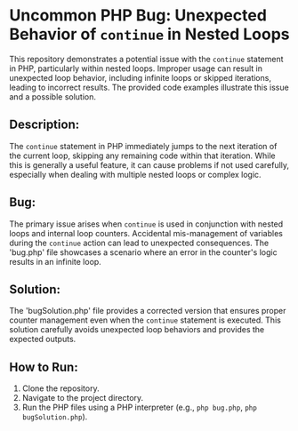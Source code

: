 # Uncommon PHP Bug: Unexpected Behavior of `continue` in Nested Loops

This repository demonstrates a potential issue with the `continue` statement in PHP, particularly within nested loops.  Improper usage can result in unexpected loop behavior, including infinite loops or skipped iterations, leading to incorrect results.  The provided code examples illustrate this issue and a possible solution.

## Description:

The `continue` statement in PHP immediately jumps to the next iteration of the current loop, skipping any remaining code within that iteration. While this is generally a useful feature, it can cause problems if not used carefully, especially when dealing with multiple nested loops or complex logic.

## Bug:

The primary issue arises when `continue` is used in conjunction with nested loops and internal loop counters.  Accidental mis-management of variables during the `continue` action can lead to unexpected consequences.  The 'bug.php' file showcases a scenario where an error in the counter's logic results in an infinite loop.

## Solution:

The 'bugSolution.php' file provides a corrected version that ensures proper counter management even when the `continue` statement is executed. This solution carefully avoids unexpected loop behaviors and provides the expected outputs.

## How to Run:

1. Clone the repository.
2. Navigate to the project directory.
3. Run the PHP files using a PHP interpreter (e.g., `php bug.php`, `php bugSolution.php`).